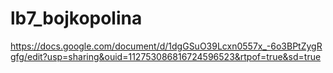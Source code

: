 # lb7_bojkopolina
https://docs.google.com/document/d/1dgGSuO39Lcxn0557x_-6o3BPtZygRgfg/edit?usp=sharing&ouid=112753086816724596523&rtpof=true&sd=true
